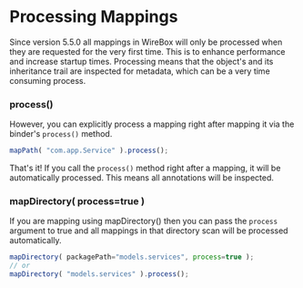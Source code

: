 # Processing Mappings

Since version 5.5.0 all mappings in WireBox will only be processed when they are requested for the very first time.  This is to enhance performance and increase startup times.  Processing means that the object's and its inheritance trail are inspected for metadata, which can be a very time consuming process.

### process\(\)

However, you can explicitly process a mapping right after mapping it via the binder's `process()` method.

```javascript
mapPath( "com.app.Service" ).process();
```

That's it! If you call the `process()` method right after a mapping, it will be automatically processed.  This means all annotations will be inspected.

### mapDirectory\( process=true \)

If you are mapping using mapDirectory\(\) then you can pass the `process` argument to true and all mappings in that directory scan will be processed automatically.

```javascript
mapDirectory( packagePath="models.services", process=true );
// or
mapDirectory( "models.services" ).process();
```



